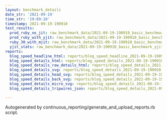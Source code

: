 ```yaml
---
layout: benchmark_details
date_str: '2021-09-19'
time_str: '19:09:10'
timestamp: 2021-09-19-190910
test_results:
  prod_ruby_no_jit: raw_benchmark_data/2021-09-19-190910_basic_benchmark_prod_ruby_no_jit.json
  prod_ruby_with_yjit: raw_benchmark_data/2021-09-19-190910_basic_benchmark_prod_ruby_with_yjit.json
  ruby_30_with_mjit: raw_benchmark_data/2021-09-19-190910_basic_benchmark_ruby_30_with_mjit.json
  yjit_stats: raw_benchmark_data/2021-09-19-190910_basic_benchmark_yjit_stats.json
reports:
  blog_speed_headline_html: reports/blog_speed_headline_2021-09-19-190910.html
  blog_speed_details_html: reports/blog_speed_details_2021-09-19-190910.html
  blog_speed_details_raw_details_html: reports/blog_speed_details_2021-09-19-190910.raw_details.html
  blog_speed_details_svg: reports/blog_speed_details_2021-09-19-190910.svg
  blog_speed_details_head_svg: reports/blog_speed_details_2021-09-19-190910.head.svg
  blog_speed_details_back_svg: reports/blog_speed_details_2021-09-19-190910.back.svg
  blog_speed_details_micro_svg: reports/blog_speed_details_2021-09-19-190910.micro.svg
  blog_speed_details_tripwires_json: reports/blog_speed_details_2021-09-19-190910.tripwires.json

---
```

Autogenerated by continuous_reporting/generate_and_upload_reports.rb script.

